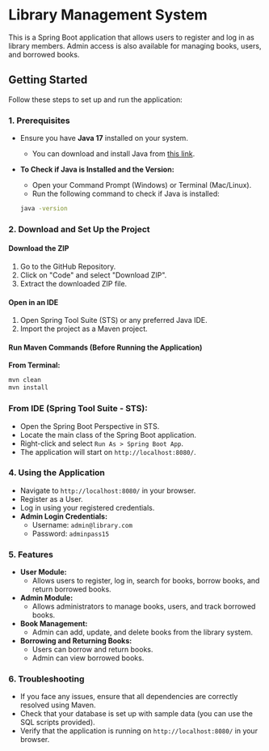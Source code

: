 # Library Management System

This is a Spring Boot application that allows users to register and log in as library members. Admin access is also available for managing books, users, and borrowed books.

## Getting Started

Follow these steps to set up and run the application:

### 1. Prerequisites

* Ensure you have **Java 17** installed on your system.
    * You can download and install Java from [this link](https://www.oracle.com/java/technologies/javase/jdk17-archive-downloads.html).
* **To Check if Java is Installed and the Version:**
    * Open your Command Prompt (Windows) or Terminal (Mac/Linux).
    * Run the following command to check if Java is installed:

    ```bash
    java -version
    ```

### 2. Download and Set Up the Project

#### Download the ZIP

1.  Go to the GitHub Repository.
2.  Click on "Code" and select "Download ZIP".
3.  Extract the downloaded ZIP file.

#### Open in an IDE

1.  Open Spring Tool Suite (STS) or any preferred Java IDE.
2.  Import the project as a Maven project.

#### Run Maven Commands (Before Running the Application)

**From Terminal:**

```bash
mvn clean
mvn install
```

### From IDE (Spring Tool Suite - STS):

* Open the Spring Boot Perspective in STS.
* Locate the main class of the Spring Boot application.
* Right-click and select `Run As > Spring Boot App`.
* The application will start on `http://localhost:8080/`.

### 4. Using the Application

* Navigate to `http://localhost:8080/` in your browser.
* Register as a User.
* Log in using your registered credentials.
* **Admin Login Credentials:**
    * Username: `admin@library.com`
    * Password: `adminpass15`

### 5. Features

* **User Module:**
    * Allows users to register, log in, search for books, borrow books, and return borrowed books.
* **Admin Module:**
    * Allows administrators to manage books, users, and track borrowed books.
* **Book Management:**
    * Admin can add, update, and delete books from the library system.
* **Borrowing and Returning Books:**
    * Users can borrow and return books.
    * Admin can view borrowed books.

### 6. Troubleshooting

* If you face any issues, ensure that all dependencies are correctly resolved using Maven.
* Check that your database is set up with sample data (you can use the SQL scripts provided).
* Verify that the application is running on `http://localhost:8080/` in your browser.
